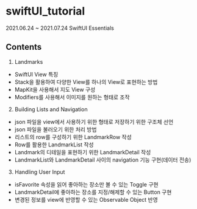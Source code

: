 # swiftUI_tutorial

2021.06.24 ~ 2021.07.24 SwiftUI Essentials

## Contents

1. Landmarks
  * SwiftUI View 특징
  * Stack을 활용하여 다양한 View를 하나의 View로 표현하는 방법
  * MapKit을 사용해서 지도 View 구성
  * Modifiers를 사용해서 이미지를 원하는 형태로 조작
2. Building Lists and Navigation
  * json 파일을 view에서 사용하기 위한 형태로 저장하기 위한 구조체 선언
  * json 파일을 불러오기 위한 처리 방법
  * 리스트의 row를 구성하기 위한 LandmarkRow 작성
  * Row를 활용한 LandmarkList 작성
  * Landmark의 디테일을 표현하기 위한 LandmarkDetail 작성
  * LandmarkList와 LandmarkDetail 사이의 navigation 기능 구현(데이터 전송)
3. Handling User Input
  * isFavorite 속성을 읽어 좋아하는 장소만 볼 수 있는 Toggle 구현
  * LandmarkDetail에 좋아하는 장소를 지정/해제할 수 있는 Button 구현
  * 변경된 정보를 view에 반영할 수 있는 Observable Object 반영
